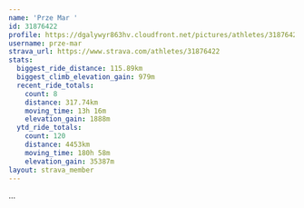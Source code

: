 ```yaml
---
name: 'Prze Mar '
id: 31876422
profile: https://dgalywyr863hv.cloudfront.net/pictures/athletes/31876422/22548952/3/large.jpg
username: prze-mar
strava_url: https://www.strava.com/athletes/31876422
stats:
  biggest_ride_distance: 115.89km
  biggest_climb_elevation_gain: 979m
  recent_ride_totals:
    count: 8
    distance: 317.74km
    moving_time: 13h 16m
    elevation_gain: 1888m
  ytd_ride_totals:
    count: 120
    distance: 4453km
    moving_time: 180h 58m
    elevation_gain: 35387m
layout: strava_member
--- 
```

...
